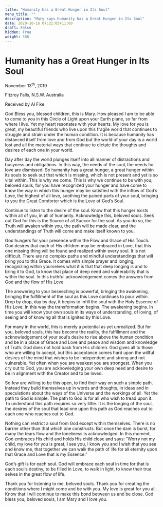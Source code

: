 ```yaml
---
title: "Humanity has a Great Hunger in Its Soul"
menu_title: ""
description: "Mary says Humanity has a Great Hunger in Its Soul"
date: 2020-10-16 07:21:03+11:00
draft: False
hidden: True
weight: 386
---
```

# Humanity has a Great Hunger in Its Soul


November 13<sup>th</sup>, 2019

Fitzroy Falls, N.S.W. Australia

Received by Al Fike



God Bless you, blessed children, this is Mary. How pleased I am to be able to come to you in this Circle of Light upon your Earth plane, so far from where I live. Yet my heart resonates with your hearts. My love for you is great, my beautiful friends who live upon this fragile world that continues to struggle and strain under the human condition. It is because humanity has distanced itself from love and from God but the world of your day is a world lost and all the material ways that continue to dictate the thoughts and desires of each one in your world. 

Day after day the world plunges itself into all manner of distractions and busyness and obligations. In this way, the needs of the soul, the needs for love are dismissed. So humanity has a great hunger, a great hunger within its souls to seek out that which is missing, which is not present and yet is so vital within. This is why we come. This is why we continue to be with you, beloved souls, for you have recognized your hunger and have come to know the way in which this hunger may be satisfied with the inflow of God’s Love, the highest of all love, soothing the pained parts of your soul, bringing to you the Great Comforter which is the Love of God’s Soul. 

Continue to listen to the desire of the soul. Know that this hunger exists within all of you, in all of humanity. Acknowledge this, beloved souls. Seek out God for this is the Source of all Succor for the soul. As you do so, the Truth will awaken within you, the path will be made clear, and the understandings of Truth will come and make itself known to you. 

God hungers for your presence within the Flow and Grace of His Touch. God desires that each of His children may be embraced in Love, that this one missing thing will be found and realized within every soul. It is not difficult. There are no complex paths and mindful understandings that will bring you to this Grace. It comes with simple prayer and longing, recognizing within yourselves what it is that that deep longing is and to bring it to God, to know that place of deep need and vulnerability that is within the soul. In this truthful acknowledgement comes the answers from God and the flow of His Love. 

The answering to your beseeching is powerful, bringing the awakening, bringing the fulfillment of the soul as this Love continues to pour within. Drop by drop, day by day, it begins to infill the soul with the Holy Essence of His Love. In this way the transformation begins. The awakening begins. In time you will know your own souls in its ways of understanding, of loving, of seeing and of knowing all that is ignited by this Love. 

For many in the world, this is merely a potential as yet unrealized. But for you, beloved souls, this has become the reality, the fulfillment and the acknowledgement of your soul’s desire to rise above the human condition and be in a place of Grace and Love and peace and wisdom and knowledge of Truth. 
God does not hold back from His children. God gives all to those who are willing to accept, but this acceptance comes hard upon the willful desires of the mind that wishes to be independent and strong and not vulnerable. Yet often when you are weakest you are strongest. When you cry out to God, you are acknowledging your own deep need and desire to be in alignment with the Creator and to be loved. 

So few are willing to be this open, to find their way on such a simple path. Instead they build themselves up in words and thoughts, in ideas and in speculations about the ways of the Universe and the workings of all. Yet the path to God is simple. The path to God is for all who wish to tread upon it. To understand this path requires so very little. It is the longing of the soul, the desires of the soul that lead one upon this path as God reaches out to each one who reaches out to God.

Nothing can restrict a soul from God except within themselves. There is no barrier other than that which one constructs. But once the dam is burst, for many the tears flow and the loneliness is acknowledged. In this moment, God embraces His child and holds His child close and says: “Worry not my child, my love for you is great, I see you, I know you and I wish that you see and know me, that together we can walk the path of life for all eternity upon that Grace and Love that is my Essence.”

God’s gift is for each soul. God will embrace each soul in time for that is each soul’s destiny, to be filled in Love, to walk in light, to know their true selves in the great flow of life.

Thank you for listening to me, beloved souls. Thank you for creating the conditions where I might come and be with you. My love is great for you all. Know that I will continue to make this bond between us and be close. God bless you, beloved souls, I am Mary and I love you.	
